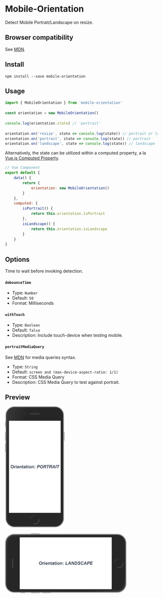 # Mobile-Orientation
Detect Mobile Portrait/Landscape on resize.
## Browser compatibility
See [MDN](https://developer.mozilla.org/en-US/docs/Web/API/Window/matchMedia).
## Install
```
npm install --save mobile-orientation
```
## Usage
```js
import { MobileOrientation } from 'mobile-orientation'

const orientation = new MobileOrientation()

console.log(orientation.state) // 'portrait'

orientation.on('resize', state => console.log(state)) // portrait or landscape
orientation.on('portrait', state => console.log(state)) // portrait
orientation.on('landscape', state => console.log(state)) // landscape
```
Alternatively, the state can be utilized within a computed property, a la [Vue.js Computed Property](https://vuejs.org/v2/guide/computed.html).
```js
// Vue Component
export default {
    data() {
        return {
            orientation: new MobileOrientation()
        }
    },
    computed: {
        isPortrait() {
            return this.orientation.isPortrait
        },
        isLandscape() {
            return this.orientation.isLandscape
        }
    }
}
```
## Options
Time to wait before invoking detection.

#### `debounceTime`
* Type: `Number`
* Default: `50`
* Format: Milliseconds

#### `withTouch`
* Type: `Boolean`
* Default: `false`
* Description: Include touch-device when testing mobile.

#### `portraitMediaQuery`
See [MDN](https://developer.mozilla.org/en-US/docs/Web/CSS/Media_Queries/Using_media_queries) for media queries syntax.

* Type: `String`
* Default: `screen and (max-device-aspect-ratio: 1/1)`
* Format: CSS Media Query
* Description: CSS Media Query to test against portrait.

## Preview
<img src="portrait.png" height="400" alt="portrait">
<br><br>
<img src="landscape.png" width="400" alt="landscape">